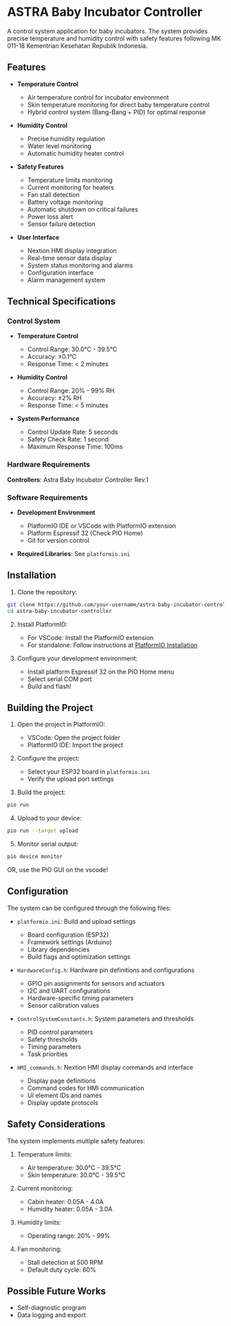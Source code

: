 # ASTRA Baby Incubator Controller

A control system application for baby incubators. The system provides precise temperature and humidity control with safety features following MK 011-18 Kementrian Kesehatan Republik Indonesia.

## Features

- **Temperature Control**
  - Air temperature control for incubator environment
  - Skin temperature monitoring for direct baby temperature control
  - Hybrid control system (Bang-Bang + PID) for optimal response

- **Humidity Control**
  - Precise humidity regulation
  - Water level monitoring
  - Automatic humidity heater control

- **Safety Features**
  - Temperature limits monitoring
  - Current monitoring for heaters
  - Fan stall detection
  - Battery voltage monitoring
  - Automatic shutdown on critical failures
  - Power loss alert
  - Sensor failure detection

- **User Interface**
  - Nextion HMI display integration
  - Real-time sensor data display
  - System status monitoring and alarms
  - Configuration interface
  - Alarm management system

## Technical Specifications

### Control System
- **Temperature Control**
  - Control Range: 30.0°C - 39.5°C
  - Accuracy: ±0.1°C
  - Response Time: < 2 minutes

- **Humidity Control**
  - Control Range: 20% - 99% RH
  - Accuracy: ±2% RH
  - Response Time: < 5 minutes

- **System Performance**
  - Control Update Rate: 5 seconds
  - Safety Check Rate: 1 second
  - Maximum Response Time: 100ms

### Hardware Requirements

**Controllers**: Astra Baby Incubator Controller Rev.1

### Software Requirements

- **Development Environment**
  - PlatformIO IDE or VSCode with PlatformIO extension
  - Platform Espressif 32 (Check PIO Home)
  - Git for version control

- **Required Libraries**: See `platformio.ini`

## Installation

1. Clone the repository:
```bash
git clone https://github.com/your-username/astra-baby-incubator-controller.git
cd astra-baby-incubator-controller
```

2. Install PlatformIO:
   - For VSCode: Install the PlatformIO extension
   - For standalone: Follow instructions at [PlatformIO Installation](https://platformio.org/install)

3. Configure your development environment:
   - Install platform Espressif 32 on the PIO Home menu
   - Select serial COM port
   - Build and flash!

## Building the Project

1. Open the project in PlatformIO:
   - VSCode: Open the project folder
   - PlatformIO IDE: Import the project

2. Configure the project:
   - Select your ESP32 board in `platformio.ini`
   - Verify the upload port settings

3. Build the project:
```bash
pio run
```

4. Upload to your device:
```bash
pio run --target upload
```

5. Monitor serial output:
```bash
pio device monitor
```

OR, use the PIO GUI on the vscode!

## Configuration

The system can be configured through the following files:

- `platformio.ini`: Build and upload settings
  - Board configuration (ESP32)
  - Framework settings (Arduino)
  - Library dependencies
  - Build flags and optimization settings

- `HardwareConfig.h`: Hardware pin definitions and configurations
  - GPIO pin assignments for sensors and actuators
  - I2C and UART configurations
  - Hardware-specific timing parameters
  - Sensor calibration values

- `ControlSystemConstants.h`: System parameters and thresholds
  - PID control parameters
  - Safety thresholds
  - Timing parameters
  - Task priorities

- `HMI_commands.h`: Nextion HMI display commands and interface
  - Display page definitions
  - Command codes for HMI communication
  - UI element IDs and names
  - Display update protocols

## Safety Considerations

The system implements multiple safety features:

1. Temperature limits:
   - Air temperature: 30.0°C - 39.5°C
   - Skin temperature: 30.0°C - 39.5°C

2. Current monitoring:
   - Cabin heater: 0.05A - 4.0A
   - Humidity heater: 0.05A - 3.0A

3. Humidity limits:
   - Operating range: 20% - 99%

4. Fan monitoring:
   - Stall detection at 500 RPM
   - Default duty cycle: 60%

## Possible Future Works
  - Self-diagnostic program
  - Data logging and export